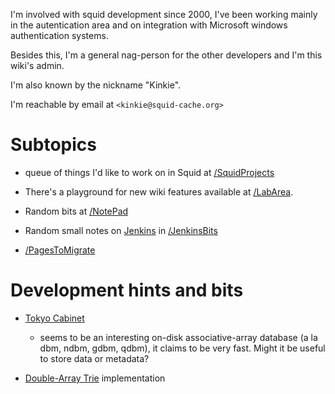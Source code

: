 I'm involved with squid development since 2000, I've been working mainly
in the autentication area and on integration with Microsoft windows
authentication systems.

Besides this, I'm a general nag-person for the other developers and I'm
this wiki's admin.

I'm also known by the nickname "Kinkie".

I'm reachable by email at `<kinkie@squid-cache.org>`

# Subtopics

  - queue of things I'd like to work on in Squid at
    [/SquidProjects](https://wiki.squid-cache.org/FrancescoChemolli/FrancescoChemolli/SquidProjects#)

  - There's a playground for new wiki features available at
    [/LabArea](https://wiki.squid-cache.org/FrancescoChemolli/FrancescoChemolli/LabArea#).

  - Random bits at
    [/NotePad](https://wiki.squid-cache.org/FrancescoChemolli/FrancescoChemolli/NotePad#)

  - Random small notes on [Jenkins](http://jenkins-ci.org/) in
    [/JenkinsBits](https://wiki.squid-cache.org/FrancescoChemolli/FrancescoChemolli/JenkinsBits#)

  - [/PagesToMigrate](https://wiki.squid-cache.org/FrancescoChemolli/FrancescoChemolli/PagesToMigrate#)

# Development hints and bits

  - [Tokyo Cabinet](http://tokyocabinet.sourceforge.net/)
    
      - seems to be an interesting on-disk associative-array database (a
        la dbm, ndbm, gdbm, qdbm), it claims to be very fast. Might it
        be useful to store data or metadata?

  - [Double-Array Trie](http://linux.thai.net/~thep/datrie/datrie.html)
    implementation
